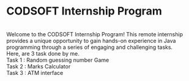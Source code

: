 # CODSOFT Internship Program
<br>
Welcome to the CODSOFT Internship Program! This remote internship provides a unique opportunity to gain hands-on experience in Java programming through a series of engaging and challenging tasks.
<br>
Here, are 3 task done by me.
<br>
Task 1 : Random guessing number Game <br>
Task 2 : Marks Calculator <br>
Task 3 : ATM interface <br>
